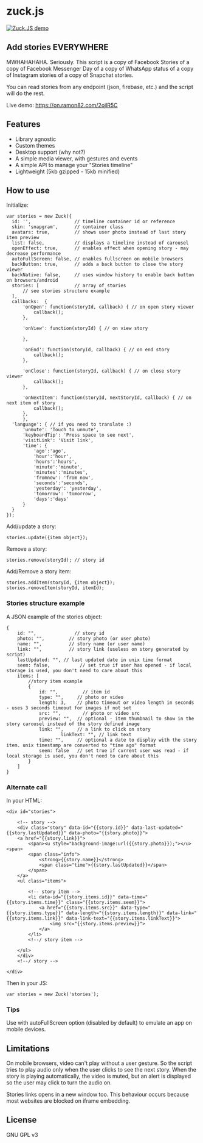 # zuck.js

[![Zuck.JS demo](https://j.gifs.com/k5xnrJ.gif)](https://on.ramon82.com/2ojlR5C)

## Add stories EVERYWHERE
MWHAHAHAHA. Seriously. This script is a copy of Facebook Stories of a copy of Facebook Messenger Day of a copy of WhatsApp status of a copy of Instagram stories of a copy of Snapchat stories. 

You can read stories from any endpoint (json, firebase, etc.) and the script will do the rest.

Live demo: https://on.ramon82.com/2ojlR5C


## Features
* Library agnostic
* Custom themes
* Desktop support (why not?)
* A simple media viewer, with gestures and events
* A simple API to manage your "Stories timeline"
* Lightweight (5kb gzipped - 15kb minified)

## How to use
Initialize:

	var stories = new Zuck({
      id: '',                // timeline container id or reference
      skin: 'snapgram',      // container class
      avatars: true,         // shows user photo instead of last story item preview
      list: false,           // displays a timeline instead of carousel
      openEffect: true,      // enables effect when opening story - may decrease performance
      autoFullScreen: false, // enables fullscreen on mobile browsers
      backButton: true,      // adds a back button to close the story viewer
      backNative: false,     // uses window history to enable back button on browsers/android
      stories: [             // array of stories
          // see stories structure example
      ],
      callbacks:  {
          'onOpen': function(storyId, callback) { // on open story viewer
              callback();
          },

          'onView': function(storyId) { // on view story

          },

          'onEnd': function(storyId, callback) { // on end story
              callback();
          },

          'onClose': function(storyId, callback) { // on close story viewer
              callback();
          },

          'onNextItem': function(storyId, nextStoryId, callback) { // on next item of story
              callback();
          },
		  },
      'language': { // if you need to translate :)
          'unmute': 'Touch to unmute',
          'keyboardTip': 'Press space to see next',
          'visitLink': 'Visit link',
          'time': {
              'ago':'ago', 
              'hour':'hour', 
              'hours':'hours', 
              'minute':'minute', 
              'minutes':'minutes', 
              'fromnow': 'from now', 
              'seconds':'seconds', 
              'yesterday': 'yesterday', 
              'tomorrow': 'tomorrow', 
              'days':'days'
          }
      }
    });

Add/update a story:

	stories.update({item object});

Remove a story:

	stories.remove(storyId); // story id

Add/Remove a story item:

	stories.addItem(storyId, {item object});
	stories.removeItem(storyId, itemId);


### Stories structure example
A JSON example of the stories object:

    {
        id: "", 		     // story id
        photo: "", 		   // story photo (or user photo)
        name: "", 		   // story name (or user name)
        link: "", 		   // story link (useless on story generated by script)
        lastUpdated: "", // last updated date in unix time format
		seem: false, 	       // set true if user has opened - if local storage is used, you don't need to care about this 
        items: [
            //story item example
            {
                id: "", 	    // item id
                type: "", 	  // photo or video
                length: 3, 	  // photo timeout or video length in seconds - uses 3 seconds timeout for images if not set
                src: "", 	    // photo or video src
                preview: "",  // optional - item thumbnail to show in the story carousel instead of the story defined image
                link: "", 	  // a link to click on story
				        linkText: "", // link text
                time: "", 	  // optional a date to display with the story item. unix timestamp are converted to "time ago" format
                seem: false   // set true if current user was read - if local storage is used, you don't need to care about this
            }
        ]
    }   


### Alternate call
In your HTML:

    <div id="stories">
    
        <!-- story -->
        <div class="story" data-id="{{story.id}}" data-last-updated="{{story.lastUpdated}}" data-photo="{{story.photo}}">
		<a href="{{story.link}}">
			<span><u style="background-image:url({{story.photo}});"></u><span>
			<span class="info">
				<strong>{{story.name}}</strong>
				<span class="time">{{story.lastUpdated}}</span>
			</span>
		</a>
		<ul class="items">
		
			<!-- story item -->
			<li data-id="{{story.items.id}}" data-time="{{story.items.time}}" class="{{story.items.seem}}">
				<a href="{{story.items.src}}" data-type="{{story.items.type}}" data-length="{{story.items.length}}" data-link="{{story.items.link}}" data-link-text="{{story.items.linkText}}">
					<img src="{{story.items.preview}}">
				</a>
			</li>
			<!--/ story item -->
			
		</ul>
        </div>
        <!--/ story -->
        
    </div>
    
Then in your JS:

	var stories = new Zuck('stories'); 


### Tips
Use with autoFullScreen option (disabled by default) to emulate an app on mobile devices.


## Limitations
On mobile browsers, video can't play without a user gesture. So the script tries to play audio only when the user clicks to see the next story. 
When the story is playing automatically, the video is muted, but an alert is displayed so the user may click to turn the audio on.

Stories links opens in a new window too. This behaviour occurs because most websites are blocked on iframe embedding. 


## License
GNU GPL v3
 
